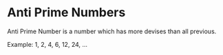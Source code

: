 # Anti Prime Numbers

Anti Prime Number is a number which has more devises than all previous.

Example: 1, 2, 4, 6, 12, 24, ...
